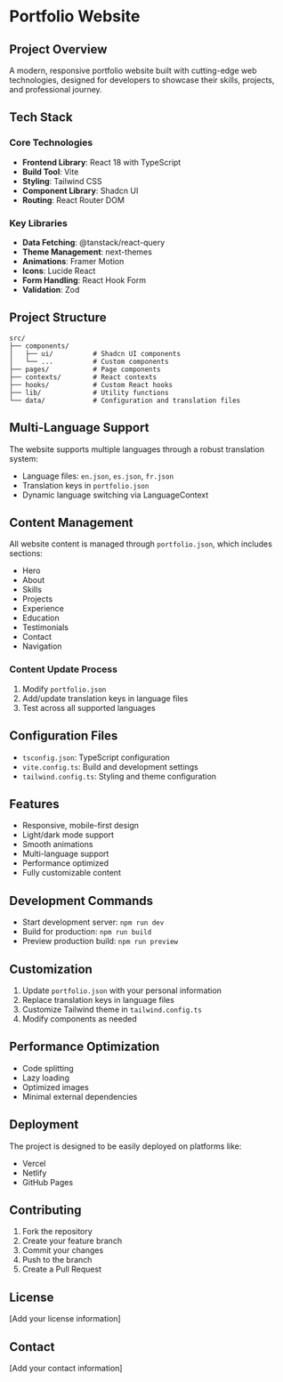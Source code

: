 # Portfolio Website

## Project Overview

A modern, responsive portfolio website built with cutting-edge web technologies, designed for developers to showcase their skills, projects, and professional journey.

## Tech Stack

### Core Technologies
- **Frontend Library**: React 18 with TypeScript
- **Build Tool**: Vite
- **Styling**: Tailwind CSS
- **Component Library**: Shadcn UI
- **Routing**: React Router DOM

### Key Libraries
- **Data Fetching**: @tanstack/react-query
- **Theme Management**: next-themes
- **Animations**: Framer Motion
- **Icons**: Lucide React
- **Form Handling**: React Hook Form
- **Validation**: Zod

## Project Structure

```
src/
├── components/
│   ├── ui/          # Shadcn UI components
│   └── ...          # Custom components
├── pages/           # Page components
├── contexts/        # React contexts
├── hooks/           # Custom React hooks
├── lib/             # Utility functions
└── data/            # Configuration and translation files
```

## Multi-Language Support

The website supports multiple languages through a robust translation system:
- Language files: `en.json`, `es.json`, `fr.json`
- Translation keys in `portfolio.json`
- Dynamic language switching via LanguageContext

## Content Management

All website content is managed through `portfolio.json`, which includes sections:
- Hero
- About
- Skills
- Projects
- Experience
- Education
- Testimonials
- Contact
- Navigation

### Content Update Process
1. Modify `portfolio.json`
2. Add/update translation keys in language files
3. Test across all supported languages

## Configuration Files

- `tsconfig.json`: TypeScript configuration
- `vite.config.ts`: Build and development settings
- `tailwind.config.ts`: Styling and theme configuration

## Features

- Responsive, mobile-first design
- Light/dark mode support
- Smooth animations
- Multi-language support
- Performance optimized
- Fully customizable content

## Development Commands

- Start development server: `npm run dev`
- Build for production: `npm run build`
- Preview production build: `npm run preview`

## Customization

1. Update `portfolio.json` with your personal information
2. Replace translation keys in language files
3. Customize Tailwind theme in `tailwind.config.ts`
4. Modify components as needed

## Performance Optimization

- Code splitting
- Lazy loading
- Optimized images
- Minimal external dependencies

## Deployment

The project is designed to be easily deployed on platforms like:
- Vercel
- Netlify
- GitHub Pages

## Contributing

1. Fork the repository
2. Create your feature branch
3. Commit your changes
4. Push to the branch
5. Create a Pull Request

## License

[Add your license information]

## Contact

[Add your contact information]